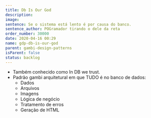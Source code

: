 ```yaml
---
title: Db Is Our God
description:
image:
sentence: Se o sistema está lento é por causa do banco.
sentence_author: POGramador tirando o dele da reta
order_number: 30000
date: 2020-04-16 00:29
name: gdp-db-is-our-god
parent: gambi-design-patterns
isParent: false
status: backlog
---
```

* Também conhecido como In DB we trust.
* Padrão gambi arquitetural em que TUDO é no banco de dados:
  * Dados
  * Arquivos
  * Imagens
  * Lógica de negócio
  * Tratamento de erros
  * Geração de HTML
